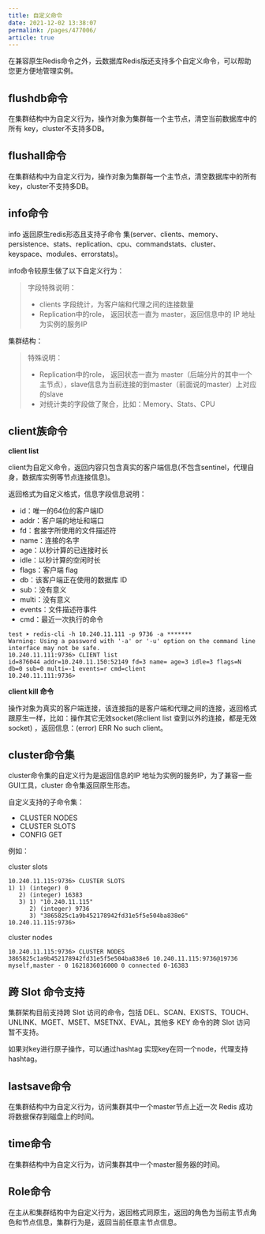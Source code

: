 ```yaml
---
title: 自定义命令
date: 2021-12-02 13:38:07
permalink: /pages/477006/
article: true
---
```


在兼容原生Redis命令之外，云数据库Redis版还支持多个自定义命令，可以帮助您更方便地管理实例。

## flushdb命令

在集群结构中为自定义行为，操作对象为集群每一个主节点，清空当前数据库中的所有 key，cluster不支持多DB。

## flushall命令

在集群结构中为自定义行为，操作对象为集群每一个主节点，清空数据库中的所有 key，cluster不支持多DB。

## info命令

info 返回原生redis形态且支持子命令 集(server、clients、memory、persistence、stats、replication、cpu、commandstats、cluster、keyspace、modules、errorstats)。

info命令较原生做了以下自定义行为：

> 字段特殊说明：
>
> - clients 字段统计，为客户端和代理之间的连接数量
> - Replication中的role， 返回状态一直为 master，返回信息中的 IP 地址为实例的服务IP

集群结构：

> 特殊说明：
>
> - Replication中的role， 返回状态一直为 master（后端分片的其中一个主节点），slave信息为当前连接的到master（前面说的master）上对应的slave
> - 对统计类的字段做了聚合，比如：Memory、Stats、CPU

## client族命令

**client list**

client为自定义命令，返回内容只包含真实的客户端信息(不包含sentinel，代理自身，数据库实例等节点连接信息)。

返回格式为自定义格式，信息字段信息说明：

- id：唯一的64位的客户端ID
- addr：客户端的地址和端口
- fd：套接字所使用的文件描述符
- name：连接的名字
- age：以秒计算的已连接时长
- idle：以秒计算的空闲时长
- flags：客户端 flag
- db：该客户端正在使用的数据库 ID
- sub：没有意义
- multi：没有意义
- events：文件描述符事件
- cmd：最近一次执行的命令

```shell
test ➤ redis-cli -h 10.240.11.111 -p 9736 -a *******
Warning: Using a password with '-a' or '-u' option on the command line interface may not be safe.
10.240.11.111:9736> CLIENT list
id=876044 addr=10.240.11.150:52149 fd=3 name= age=3 idle=3 flags=N db=0 sub=0 multi=-1 events=r cmd=client
10.240.11.111:9736>
```

**client kill 命令**

操作对象为真实的客户端连接，该连接指的是客户端和代理之间的连接，返回格式跟原生一样，比如：操作其它无效socket(除client list 查到以外的连接，都是无效socket) ，返回信息：(error) ERR No such client。

## cluster命令集

cluster命令集的自定义行为是返回信息的IP 地址为实例的服务IP，为了兼容一些GUI工具，cluster 命令集返回原生形态。

自定义支持的子命令集：

- CLUSTER NODES
- CLUSTER SLOTS
- CONFIG GET

例如：

cluster slots

```shell
10.240.11.115:9736> CLUSTER SLOTS
1) 1) (integer) 0
   2) (integer) 16383
   3) 1) "10.240.11.115"
      2) (integer) 9736
      3) "3865825c1a9b452178942fd31e5f5e504ba838e6"
10.240.11.115:9736>

```

cluster nodes

```
10.240.11.115:9736> CLUSTER NODES
3865825c1a9b452178942fd31e5f5e504ba838e6 10.240.11.115:9736@19736 myself,master - 0 1621836016000 0 connected 0-16383
```

## 跨 Slot 命令支持

集群架构目前支持跨 Slot 访问的命令，包括 DEL、SCAN、EXISTS、TOUCH、UNLINK、MGET、MSET、MSETNX、EVAL，其他多 KEY 命令的跨 Slot 访问暂不支持。

如果对key进行原子操作，可以通过hashtag 实现key在同一个node，代理支持hashtag。

## lastsave命令

在集群结构中为自定义行为，访问集群其中一个master节点上近一次 Redis 成功将数据保存到磁盘上的时间。

## time命令

在集群结构中为自定义行为，访问集群其中一个master服务器的时间。

## Role命令

在主从和集群结构中为自定义行为，返回格式同原生，返回的角色为当前主节点角色和节点信息，集群行为是，返回当前任意主节点信息。
